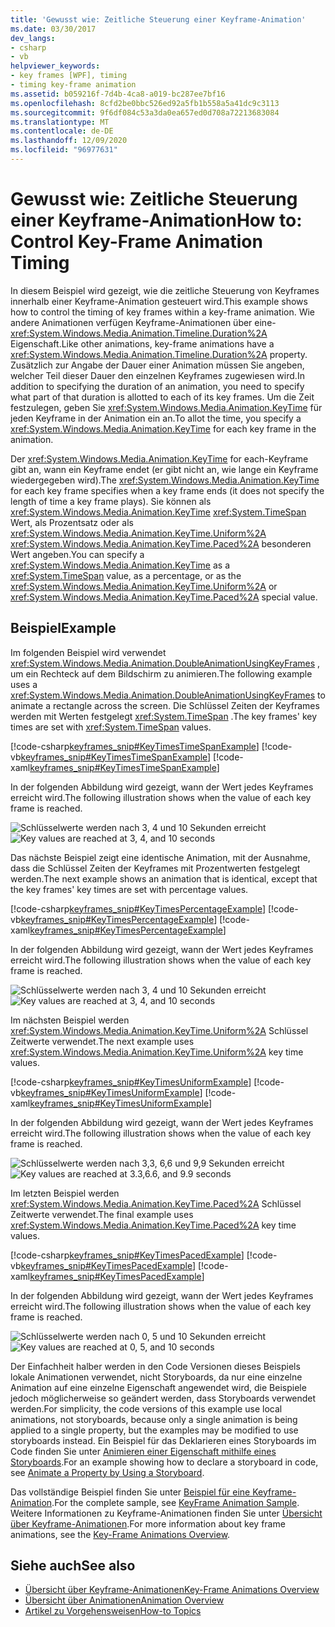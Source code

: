 ```yaml
---
title: 'Gewusst wie: Zeitliche Steuerung einer Keyframe-Animation'
ms.date: 03/30/2017
dev_langs:
- csharp
- vb
helpviewer_keywords:
- key frames [WPF], timing
- timing key-frame animation
ms.assetid: b059216f-7d4b-4ca8-a019-bc287ee7bf16
ms.openlocfilehash: 8cfd2be0bbc526ed92a5fb1b558a5a41dc9c3113
ms.sourcegitcommit: 9f6df084c53a3da0ea657ed0d708a72213683084
ms.translationtype: MT
ms.contentlocale: de-DE
ms.lasthandoff: 12/09/2020
ms.locfileid: "96977631"
---
```

# <a name="how-to-control-key-frame-animation-timing"></a><span data-ttu-id="24b43-102">Gewusst wie: Zeitliche Steuerung einer Keyframe-Animation</span><span class="sxs-lookup"><span data-stu-id="24b43-102">How to: Control Key-Frame Animation Timing</span></span>

<span data-ttu-id="24b43-103">In diesem Beispiel wird gezeigt, wie die zeitliche Steuerung von Keyframes innerhalb einer Keyframe-Animation gesteuert wird.</span><span class="sxs-lookup"><span data-stu-id="24b43-103">This example shows how to control the timing of key frames within a key-frame animation.</span></span> <span data-ttu-id="24b43-104">Wie andere Animationen verfügen Keyframe-Animationen über eine- <xref:System.Windows.Media.Animation.Timeline.Duration%2A> Eigenschaft.</span><span class="sxs-lookup"><span data-stu-id="24b43-104">Like other animations, key-frame animations have a <xref:System.Windows.Media.Animation.Timeline.Duration%2A> property.</span></span> <span data-ttu-id="24b43-105">Zusätzlich zur Angabe der Dauer einer Animation müssen Sie angeben, welcher Teil dieser Dauer den einzelnen Keyframes zugewiesen wird.</span><span class="sxs-lookup"><span data-stu-id="24b43-105">In addition to specifying the duration of an animation, you need to specify what part of that duration is allotted to each of its key frames.</span></span> <span data-ttu-id="24b43-106">Um die Zeit festzulegen, geben Sie <xref:System.Windows.Media.Animation.KeyTime> für jeden Keyframe in der Animation ein an.</span><span class="sxs-lookup"><span data-stu-id="24b43-106">To allot the time, you specify a <xref:System.Windows.Media.Animation.KeyTime> for each key frame in the animation.</span></span>

<span data-ttu-id="24b43-107">Der <xref:System.Windows.Media.Animation.KeyTime> for each-Keyframe gibt an, wann ein Keyframe endet (er gibt nicht an, wie lange ein Keyframe wiedergegeben wird).</span><span class="sxs-lookup"><span data-stu-id="24b43-107">The <xref:System.Windows.Media.Animation.KeyTime> for each key frame specifies when a key frame ends (it does not specify the length of time a key frame plays).</span></span> <span data-ttu-id="24b43-108">Sie können als <xref:System.Windows.Media.Animation.KeyTime> <xref:System.TimeSpan> Wert, als Prozentsatz oder als <xref:System.Windows.Media.Animation.KeyTime.Uniform%2A> <xref:System.Windows.Media.Animation.KeyTime.Paced%2A> besonderen Wert angeben.</span><span class="sxs-lookup"><span data-stu-id="24b43-108">You can specify a <xref:System.Windows.Media.Animation.KeyTime> as a <xref:System.TimeSpan> value, as a percentage, or as the <xref:System.Windows.Media.Animation.KeyTime.Uniform%2A> or <xref:System.Windows.Media.Animation.KeyTime.Paced%2A> special value.</span></span>

## <a name="example"></a><span data-ttu-id="24b43-109">Beispiel</span><span class="sxs-lookup"><span data-stu-id="24b43-109">Example</span></span>

<span data-ttu-id="24b43-110">Im folgenden Beispiel wird verwendet <xref:System.Windows.Media.Animation.DoubleAnimationUsingKeyFrames> , um ein Rechteck auf dem Bildschirm zu animieren.</span><span class="sxs-lookup"><span data-stu-id="24b43-110">The following example uses a <xref:System.Windows.Media.Animation.DoubleAnimationUsingKeyFrames> to animate a rectangle across the screen.</span></span> <span data-ttu-id="24b43-111">Die Schlüssel Zeiten der Keyframes werden mit Werten festgelegt <xref:System.TimeSpan> .</span><span class="sxs-lookup"><span data-stu-id="24b43-111">The key frames' key times are set with <xref:System.TimeSpan> values.</span></span>

[!code-csharp[keyframes_snip#KeyTimesTimeSpanExample](~/samples/snippets/csharp/VS_Snippets_Wpf/keyframes_snip/CSharp/KeyTimesExample.cs#keytimestimespanexample)]
[!code-vb[keyframes_snip#KeyTimesTimeSpanExample](~/samples/snippets/visualbasic/VS_Snippets_Wpf/keyframes_snip/visualbasic/keytimesexample.vb#keytimestimespanexample)]
[!code-xaml[keyframes_snip#KeyTimesTimeSpanExample](~/samples/snippets/xaml/VS_Snippets_Wpf/keyframes_snip/XAML/KeyTimesExample.xaml#keytimestimespanexample)]

<span data-ttu-id="24b43-112">In der folgenden Abbildung wird gezeigt, wann der Wert jedes Keyframes erreicht wird.</span><span class="sxs-lookup"><span data-stu-id="24b43-112">The following illustration shows when the value of each key frame is reached.</span></span>

<span data-ttu-id="24b43-113">![Schlüsselwerte werden nach 3, 4 und 10 Sekunden erreicht](./media/graphicsmm-keyframe-keytime1-timespan.png "graphicsmm_keyframe_keytime1_timespan")</span><span class="sxs-lookup"><span data-stu-id="24b43-113">![Key values are reached at 3, 4, and 10 seconds](./media/graphicsmm-keyframe-keytime1-timespan.png "graphicsmm_keyframe_keytime1_timespan")</span></span>

<span data-ttu-id="24b43-114">Das nächste Beispiel zeigt eine identische Animation, mit der Ausnahme, dass die Schlüssel Zeiten der Keyframes mit Prozentwerten festgelegt werden.</span><span class="sxs-lookup"><span data-stu-id="24b43-114">The next example shows an animation that is identical, except that the key frames' key times are set with percentage values.</span></span>

[!code-csharp[keyframes_snip#KeyTimesPercentageExample](~/samples/snippets/csharp/VS_Snippets_Wpf/keyframes_snip/CSharp/KeyTimesExample.cs#keytimespercentageexample)]
[!code-vb[keyframes_snip#KeyTimesPercentageExample](~/samples/snippets/visualbasic/VS_Snippets_Wpf/keyframes_snip/visualbasic/keytimesexample.vb#keytimespercentageexample)]
[!code-xaml[keyframes_snip#KeyTimesPercentageExample](~/samples/snippets/xaml/VS_Snippets_Wpf/keyframes_snip/XAML/KeyTimesExample.xaml#keytimespercentageexample)]

<span data-ttu-id="24b43-115">In der folgenden Abbildung wird gezeigt, wann der Wert jedes Keyframes erreicht wird.</span><span class="sxs-lookup"><span data-stu-id="24b43-115">The following illustration shows when the value of each key frame is reached.</span></span>

<span data-ttu-id="24b43-116">![Schlüsselwerte werden nach 3, 4 und 10 Sekunden erreicht](./media/graphicsmm-keyframe-keytime2-percentage.png "graphicsmm_keyframe_keytime2_percentage")</span><span class="sxs-lookup"><span data-stu-id="24b43-116">![Key values are reached at 3, 4, and 10 seconds](./media/graphicsmm-keyframe-keytime2-percentage.png "graphicsmm_keyframe_keytime2_percentage")</span></span>

<span data-ttu-id="24b43-117">Im nächsten Beispiel werden <xref:System.Windows.Media.Animation.KeyTime.Uniform%2A> Schlüssel Zeitwerte verwendet.</span><span class="sxs-lookup"><span data-stu-id="24b43-117">The next example uses <xref:System.Windows.Media.Animation.KeyTime.Uniform%2A> key time values.</span></span>

[!code-csharp[keyframes_snip#KeyTimesUniformExample](~/samples/snippets/csharp/VS_Snippets_Wpf/keyframes_snip/CSharp/KeyTimesExample.cs#keytimesuniformexample)]
[!code-vb[keyframes_snip#KeyTimesUniformExample](~/samples/snippets/visualbasic/VS_Snippets_Wpf/keyframes_snip/visualbasic/keytimesexample.vb#keytimesuniformexample)]
[!code-xaml[keyframes_snip#KeyTimesUniformExample](~/samples/snippets/xaml/VS_Snippets_Wpf/keyframes_snip/XAML/KeyTimesExample.xaml#keytimesuniformexample)]

<span data-ttu-id="24b43-118">In der folgenden Abbildung wird gezeigt, wann der Wert jedes Keyframes erreicht wird.</span><span class="sxs-lookup"><span data-stu-id="24b43-118">The following illustration shows when the value of each key frame is reached.</span></span>

<span data-ttu-id="24b43-119">![Schlüsselwerte werden nach 3,3, 6,6 und 9,9 Sekunden erreicht](./media/graphicsmm-keyframe-keytime3-uniform.png "graphicsmm_keyframe_keytime3_uniform")</span><span class="sxs-lookup"><span data-stu-id="24b43-119">![Key values are reached at 3.3,6.6, and 9.9 seconds](./media/graphicsmm-keyframe-keytime3-uniform.png "graphicsmm_keyframe_keytime3_uniform")</span></span>

<span data-ttu-id="24b43-120">Im letzten Beispiel werden <xref:System.Windows.Media.Animation.KeyTime.Paced%2A> Schlüssel Zeitwerte verwendet.</span><span class="sxs-lookup"><span data-stu-id="24b43-120">The final example uses <xref:System.Windows.Media.Animation.KeyTime.Paced%2A> key time values.</span></span>

[!code-csharp[keyframes_snip#KeyTimesPacedExample](~/samples/snippets/csharp/VS_Snippets_Wpf/keyframes_snip/CSharp/KeyTimesExample.cs#keytimespacedexample)]
[!code-vb[keyframes_snip#KeyTimesPacedExample](~/samples/snippets/visualbasic/VS_Snippets_Wpf/keyframes_snip/visualbasic/keytimesexample.vb#keytimespacedexample)]
[!code-xaml[keyframes_snip#KeyTimesPacedExample](~/samples/snippets/xaml/VS_Snippets_Wpf/keyframes_snip/XAML/KeyTimesExample.xaml#keytimespacedexample)]

<span data-ttu-id="24b43-121">In der folgenden Abbildung wird gezeigt, wann der Wert jedes Keyframes erreicht wird.</span><span class="sxs-lookup"><span data-stu-id="24b43-121">The following illustration shows when the value of each key frame is reached.</span></span>

<span data-ttu-id="24b43-122">![Schlüsselwerte werden nach 0, 5 und 10 Sekunden erreicht](./media/graphicsmm-keyframe-keytime4-paced.png "graphicsmm_keyframe_keytime4_paced")</span><span class="sxs-lookup"><span data-stu-id="24b43-122">![Key values are reached at 0, 5, and 10 seconds](./media/graphicsmm-keyframe-keytime4-paced.png "graphicsmm_keyframe_keytime4_paced")</span></span>

<span data-ttu-id="24b43-123">Der Einfachheit halber werden in den Code Versionen dieses Beispiels lokale Animationen verwendet, nicht Storyboards, da nur eine einzelne Animation auf eine einzelne Eigenschaft angewendet wird, die Beispiele jedoch möglicherweise so geändert werden, dass Storyboards verwendet werden.</span><span class="sxs-lookup"><span data-stu-id="24b43-123">For simplicity, the code versions of this example use local animations, not storyboards, because only a single animation is being applied to a single property, but the examples may be modified to use storyboards instead.</span></span> <span data-ttu-id="24b43-124">Ein Beispiel für das Deklarieren eines Storyboards im Code finden Sie unter [Animieren einer Eigenschaft mithilfe eines Storyboards](how-to-animate-a-property-by-using-a-storyboard.md).</span><span class="sxs-lookup"><span data-stu-id="24b43-124">For an example showing how to declare a storyboard in code, see [Animate a Property by Using a Storyboard](how-to-animate-a-property-by-using-a-storyboard.md).</span></span>

<span data-ttu-id="24b43-125">Das vollständige Beispiel finden Sie unter [Beispiel für eine Keyframe-Animation](https://github.com/microsoft/WPF-Samples/tree/master/Animation/KeyFrameAnimation).</span><span class="sxs-lookup"><span data-stu-id="24b43-125">For the complete sample, see [KeyFrame Animation Sample](https://github.com/microsoft/WPF-Samples/tree/master/Animation/KeyFrameAnimation).</span></span> <span data-ttu-id="24b43-126">Weitere Informationen zu Keyframe-Animationen finden Sie unter [Übersicht über Keyframe-Animationen](key-frame-animations-overview.md).</span><span class="sxs-lookup"><span data-stu-id="24b43-126">For more information about key frame animations, see the [Key-Frame Animations Overview](key-frame-animations-overview.md).</span></span>

## <a name="see-also"></a><span data-ttu-id="24b43-127">Siehe auch</span><span class="sxs-lookup"><span data-stu-id="24b43-127">See also</span></span>

- [<span data-ttu-id="24b43-128">Übersicht über Keyframe-Animationen</span><span class="sxs-lookup"><span data-stu-id="24b43-128">Key-Frame Animations Overview</span></span>](key-frame-animations-overview.md)
- [<span data-ttu-id="24b43-129">Übersicht über Animationen</span><span class="sxs-lookup"><span data-stu-id="24b43-129">Animation Overview</span></span>](animation-overview.md)
- [<span data-ttu-id="24b43-130">Artikel zu Vorgehensweisen</span><span class="sxs-lookup"><span data-stu-id="24b43-130">How-to Topics</span></span>](animation-and-timing-how-to-topics.md)
